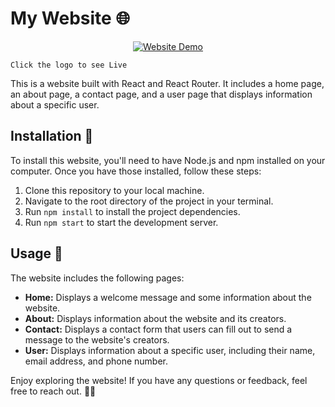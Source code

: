 # My Website 🌐
<p align="center">
  <a href="https://demo-website-130.netlify.app/">
    <img src="https://img.icons8.com/3d-fluency/94/goprod.png" alt="Website Demo">
  </a>
</p>

`Click the logo to see Live` 



This is a website built with React and React Router. It includes a home page, an about page, a contact page, and a user page that displays information about a specific user.

## Installation 🚀

To install this website, you'll need to have Node.js and npm installed on your computer. Once you have those installed, follow these steps:

1. Clone this repository to your local machine.
2. Navigate to the root directory of the project in your terminal.
3. Run `npm install` to install the project dependencies.
4. Run `npm start` to start the development server.

## Usage 🌟

The website includes the following pages:

- **Home:** Displays a welcome message and some information about the website.
- **About:** Displays information about the website and its creators.
- **Contact:** Displays a contact form that users can fill out to send a message to the website's creators.
- **User:** Displays information about a specific user, including their name, email address, and phone number.

Enjoy exploring the website! If you have any questions or feedback, feel free to reach out. 📧👋


